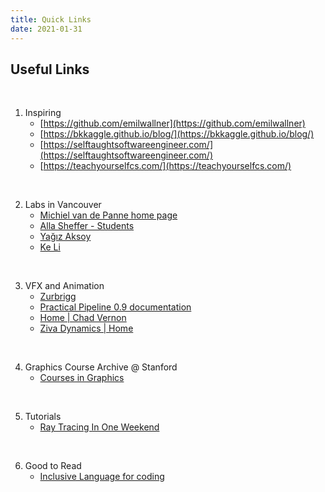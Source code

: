 ```yaml
---
title: Quick Links
date: 2021-01-31
---
```


## Useful Links
<br>

1. Inspiring
	* [https://github.com/emilwallner](https://github.com/emilwallner)
	* [https://bkkaggle.github.io/blog/](https://bkkaggle.github.io/blog/)
	* [https://selftaughtsoftwareengineer.com/](https://selftaughtsoftwareengineer.com/)
	* [https://teachyourselfcs.com/](https://teachyourselfcs.com/)
<br>

2. Labs in Vancouver
	* [Michiel van de Panne home page](https://www.cs.ubc.ca/~van/)
	* [Alla Sheffer - Students](https://www.cs.ubc.ca/~sheffa/students.html)
	* [Yağız Aksoy](http://yaksoy.github.io/)
	* [Ke Li](http://www.sfu.ca/~keli/)
<br>

3. VFX  and Animation
	* [Zurbrigg](https://zurbrigg.com/)
	* [Practical Pipeline 0.9 documentation](http://pipeline.asimation.com/)
	* [Home | Chad Vernon](https://www.chadvernon.com/)
	* [Ziva Dynamics | Home](https://zivadynamics.com/)
<br>

4. Graphics Course Archive @ Stanford
	* [Courses in Graphics](http://graphics.stanford.edu/courses/)
<br>

5. Tutorials
	* [Ray Tracing In One Weekend](https://raytracing.github.io/books/RayTracingInOneWeekend.html)
<br>

6. Good to Read
	* [Inclusive Language for coding](https://www.aswf.io/blog/inclusive-language/)
<br>

